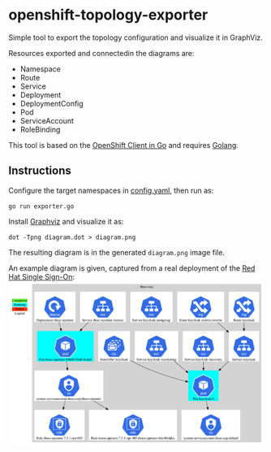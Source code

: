 # openshift-topology-exporter
Simple tool to export the topology configuration and visualize it in GraphViz.

Resources exported and connectedin the diagrams are:
* Namespace
* Route
* Service
* Deployment
* DeploymentConfig
* Pod
* ServiceAccount
* RoleBinding

This tool is based on the [OpenShift Client in Go](https://github.com/openshift/client-go) and requires [Golang](https://go.dev/).

## Instructions
Configure the target namespaces in [config.yaml](./config.yaml), then run as:
```shell
go run exporter.go
```

Install [Graphviz](https://graphviz.org/) and visualize it as:
```shell
dot -Tpng diagram.dot > diagram.png
```

The resulting diagram is in the generated `diagram.png` image file.

An example diagram is given, captured from a real deployment of the [Red Hat Single Sign-On](https://access.redhat.com/products/red-hat-single-sign-on):
![](./examples/rhsso.png)
